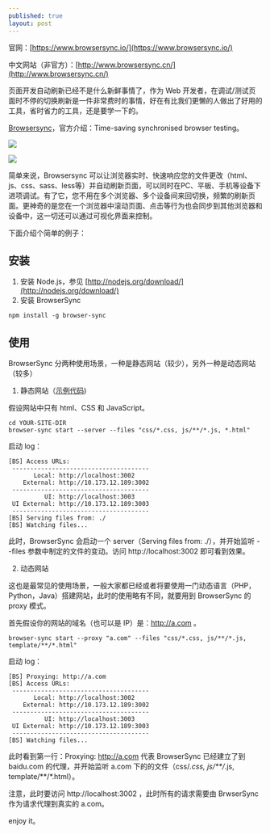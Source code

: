 ```yaml
---
published: true
layout: post
---
```

官网：[https://www.browsersync.io/](https://www.browsersync.io/)

中文网站（非官方）：[http://www.browsersync.cn/](http://www.browsersync.cn/)

页面开发自动刷新已经不是什么新鲜事情了，作为 Web 开发者，在调试/测试页面时不停的切换刷新是一件非常费时的事情，好在有比我们更懒的人做出了好用的工具，省时省力的工具，还是要学一下的。

[Browsersync](https://www.browsersync.io/)，官方介绍：Time-saving synchronised browser testing。

![](http://www.browsersync.cn/img/sync-demo.gif) 

![](http://www.browsersync.cn/img/scroll-demo.gif)

简单来说，Browsersync 可以让浏览器实时、快速响应您的文件更改（html、js、css、sass、less等）并自动刷新页面，可以同时在PC、平板、手机等设备下进项调试。有了它，您不用在多个浏览器、多个设备间来回切换，频繁的刷新页面。更神奇的是您在一个浏览器中滚动页面、点击等行为也会同步到其他浏览器和设备中，这一切还可以通过可视化界面来控制。

下面介绍个简单的例子：

## 安装

1. 安装 Node.js，参见 [http://nodejs.org/download/](http://nodejs.org/download/)
2. 安装 BrowserSync
```
npm install -g browser-sync
```

## 使用

BrowserSync 分两种使用场景，一种是静态网站（较少），另外一种是动态网站（较多）

1. 静态网站（[示例代码](http://www.browsersync.cn/example/packages/BrowsersyncExample.zip))

假设网站中只有 html、CSS 和 JavaScript。

```
cd YOUR-SITE-DIR
browser-sync start --server --files "css/*.css, js/**/*.js, *.html"
```

启动 log：

```
[BS] Access URLs:
 --------------------------------------
       Local: http://localhost:3002
    External: http://10.173.12.189:3002
 --------------------------------------
          UI: http://localhost:3003
 UI External: http://10.173.12.189:3003
 --------------------------------------
[BS] Serving files from: ./
[BS] Watching files...
```

此时，BrowserSync 会启动一个 server（Serving files from: ./），并开始监听 --files 参数中制定的文件的变动。访问 http://localhost:3002 即可看到效果。

2. 动态网站

这也是最常见的使用场景，一般大家都已经或者将要使用一门动态语言（PHP，Python，Java）搭建网站，此时的使用略有不同，就要用到 BrowserSync 的 proxy 模式。

首先假设你的网站的域名（也可以是 IP）是：http://a.com 。

```
browser-sync start --proxy "a.com" --files "css/*.css, js/**/*.js, template/**/*.html"
```

启动 log：

```
[BS] Proxying: http://a.com
[BS] Access URLs:
 --------------------------------------
       Local: http://localhost:3002
    External: http://10.173.12.189:3002
 --------------------------------------
          UI: http://localhost:3003
 UI External: http://10.173.12.189:3003
 --------------------------------------
[BS] Watching files...
```

此时看到第一行：Proxying: http://a.com 代表 BrowserSync 已经建立了到 baidu.com 的代理，并开始监听 a.com 下的的文件（css/*.css, js/**/*.js, template/**/*.html）。

注意，此时要访问 http://localhost:3002 ，此时所有的请求需要由 BrwserSync 作为请求代理到真实的 a.com。

enjoy it。


